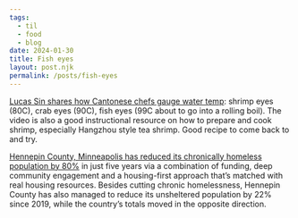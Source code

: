 ```yaml
---
tags: 
  - til
  - food
  - blog
date: 2024-01-30
title: Fish eyes
layout: post.njk
permalink: /posts/fish-eyes
---
```


[Lucas Sin shares how Cantonese chefs gauge water temp](https://youtu.be/sZgauQe1pwY?t=470): shrimp eyes (80C), crab eyes (90C), fish eyes (99C about to go into a rolling boil). The video is also a good instructional resource on how to prepare and cook shrimp, especially Hangzhou style tea shrimp. Good recipe to come back to and try.

[Hennepin County, Minneapolis has reduced its chronically homeless population by 80%](https://archive.ph/bb5wa) in just five years via a combination of funding, deep community engagement and a housing-first approach that’s matched with real housing resources. Besides cutting chronic homelessness, Hennepin County has also managed to reduce its unsheltered population by 22% since 2019, while the country’s totals moved in the opposite direction.